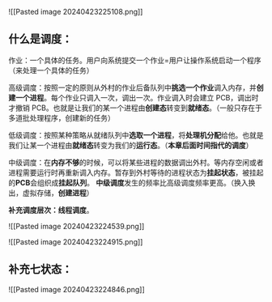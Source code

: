 ![[Pasted image 20240423225108.png]]


## 什么是调度：
作业：一个具体的任务。用户向系统提交一个作业=用户让操作系统启动一个程序（来处理一个具体的任务）

高级调度：按照一定的原则从外村的作业后备队列中**挑选一个作业**调入内存，并**创建一个进程**。每个作业只调入一次，调出一次。作业调入时会建立 PCB，调出时才撤销 PCB。也就是让我们的某一个进程由**创建态**转变到**就绪态**。（一般只存在于多道批处理程序，创建新的任务）

低级调度：按照某种策略从就绪队列中**选取一个进程**，将**处理机分配**给他。也就是我们让某一个进程由**就绪态**转变为我们的**运行态**。（**本章后面时间指代的调度**）

中级调度：在**内存不够**的时候，可以将某些进程的数据调出外村。等内存空闲或者进程需要运行时再重新调入内存。暂存到外村等待的进程状态为**挂起状态**，被挂起的**PCB**会组织成**挂起队列**。 **中级调度**发生的频率比高级调度频率更高。（换入换出，虚拟存储，**创建进程**）

**补充调度层次：线程调度**。

![[Pasted image 20240423224539.png]]

![[Pasted image 20240423224915.png]]
## 补充七状态：
![[Pasted image 20240423224846.png]]


